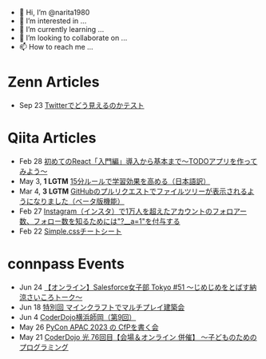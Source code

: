 - 👋 Hi, I’m @narita1980
- 👀 I’m interested in ...
- 🌱 I’m currently learning ...
- 💞️ I’m looking to collaborate on ...
- 📫 How to reach me ...

# Zenn Articles

<!-- profile updater begin: zenn -->
- Sep 23 [Twitterでどう見えるのかテスト](https://zenn.dev/narita1980/articles/cbb21f8d7f785752d6ac)
<!-- profile updater end: zenn -->

# Qiita Articles

<!-- profile updater begin: qiita -->
- Feb 28 [初めてのReact「入門編」導入から基本まで〜TODOアプリを作ってみよう〜](https://qiita.com/narita1980/items/49df43425ba2400bd0c2)
- May 3, **1 LGTM** [15分ルールで学習効果を高める（日本語訳）](https://qiita.com/narita1980/items/d0ad5246344fc6e4380f)
- Mar 4, **3 LGTM** [GitHubのプルリクエストでファイルツリーが表示されるようになりました（ベータ版機能）](https://qiita.com/narita1980/items/bee2c5232342a51e0415)
- Feb 27 [Instagram（インスタ）で1万人を超えたアカウントのフォロアー数、フォロー数を知るためには"?__a=1"を付与する](https://qiita.com/narita1980/items/630b7014fa893461b991)
- Feb 22 [Simple.cssチートシート](https://qiita.com/narita1980/items/fd2ccf0e91944aab9fd5)
<!-- profile updater end: qiita -->

# connpass Events

<!-- profile updater begin: connpass -->
- Jun 24 [【オンライン】Salesforce女子部 Tokyo #51 〜じめじめをとばす納涼さいころトーク〜](https://sfggjp.connpass.com/event/282856/)
- Jun 18 [特別回 マインクラフトでマルチプレイ建築会](https://coderdojo-tachikawa.connpass.com/event/278699/)
- Jun 4 [CoderDojo横浜師岡（第9回）](https://coderdojo-morooka.connpass.com/event/283556/)
- May 26 [PyCon APAC 2023 の CfPを書く会](https://hannari-python.connpass.com/event/283291/)
- May 21 [CoderDojo 光 76回目【会場＆オンライン 併催】 ～子どものためのプログラミング](https://coderdojo-hikari.connpass.com/event/282679/)
<!-- profile updater end: connpass -->

<!---
narita1980/narita1980 is a ✨ special ✨ repository because its `README.md` (this file) appears on your GitHub profile.
You can click the Preview link to take a look at your changes.
--->
